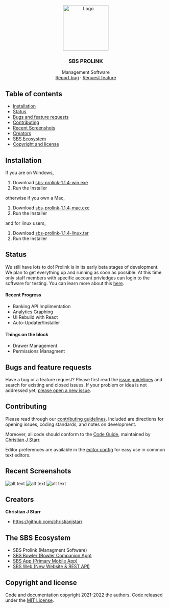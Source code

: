 

<p align="center">
  <a href="https://scratchbowling.pythonanywhere.com">
    <img src="https://scratchbowling.pythonanywhere.com/static/img/SBS_Logo.png" alt="Logo" width=142 >
  </a>

  <h3 align="center">SBS PROLINK</h3>

  <p align="center">
    Management Software
    <br>
    <a href="https://reponame/issues/new?template=bug.md">Report bug</a>
    ·
    <a href="https://reponame/issues/new?template=feature.md&labels=feature">Request feature</a>
  </p>
</p>


## Table of contents

- [Installation](#installation)
- [Status](#status)
- [Bugs and feature requests](#bugs-and-feature-requests)
- [Contributing](#contributing)
- [Recent Screenshots](#recent-screenshots)
- [Creators](#creators)
- [SBS Ecosystem](#the-sbs-ecosystem)
- [Copyright and license](#copyright-and-license)



## Installation

If you are on Windows,

1. Download [sbs-prolink-1.1.4-win.exe]()
2. Run the Installer

otherwise if you own a Mac,
1. Download [sbs-prolink-1.1.4-mac.exe]()
2. Run the Installer

and for linux users,

1. Download [sbs-prolink-1.1.4-linux.tar]()
2. Run the Installer

## Status

We still have lots to do! Prolink is in its early beta stages of development. We plan to get everything up and running as soon as possible. At this time only staff members with specific account privledges can login to the software for testing. You can learn more about this [here](https://scratchbowling.com/).
#### Recent Progress
- Banking API Implimentation
- Analytics Graphing
- UI Rebuild with React
- Auto-Updater/Installer
#### Things on the block
- Drawer Management
- Permissions Managment



## Bugs and feature requests

Have a bug or a feature request? Please first read the [issue guidelines](https://reponame/blob/master/CONTRIBUTING.md) and search for existing and closed issues. If your problem or idea is not addressed yet, [please open a new issue](https://reponame/issues/new).

## Contributing

Please read through our [contributing guidelines](https://reponame/blob/master/CONTRIBUTING.md). Included are directions for opening issues, coding standards, and notes on development.

Moreover, all code should conform to the [Code Guide](https://github.com/mdo/code-guide), maintained by [Christian J Starr](https://github.com/christianjstarr).

Editor preferences are available in the [editor config](https://reponame/blob/master/.editorconfig) for easy use in common text editors. 

## Recent Screenshots
![alt text](https://github.com/Scratch-Bowling-Series/sbs-prolink/blob/main/screenshots/Screenshot_1.png?raw=true)
![alt text](https://github.com/Scratch-Bowling-Series/sbs-prolink/blob/main/screenshots/Screenshot_2.png?raw=true)
![alt text](https://github.com/Scratch-Bowling-Series/sbs-prolink/blob/main/screenshots/Screenshot_3.png?raw=true)

## Creators

**Christian J Starr**

- <https://github.com/christianjstarr>

## The SBS Ecosystem
- SBS Prolink (Managment Software)
- [SBS Bowler (Bowler Companion App)](https://github.com/Scratch-Bowling-Series/sbs-bowler)
- [SBS App (Primary Mobile App)](https://github.com/Scratch-Bowling-Series/sbs-bowler)
- [SBS Web (New Website & REST API)](https://github.com/Scratch-Bowling-Series/sbs-website)

## Copyright and license

Code and documentation copyright 2021-2022 the authors. Code released under the [MIT License](https://github.com/Scratch-Bowling-Series/sbs-website/blob/master/LICENSE).
